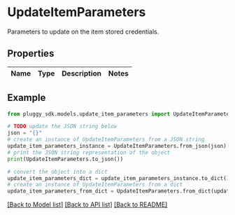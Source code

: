# UpdateItemParameters

Parameters to update on the item stored credentials.

## Properties

Name | Type | Description | Notes
------------ | ------------- | ------------- | -------------

## Example

```python
from pluggy_sdk.models.update_item_parameters import UpdateItemParameters

# TODO update the JSON string below
json = "{}"
# create an instance of UpdateItemParameters from a JSON string
update_item_parameters_instance = UpdateItemParameters.from_json(json)
# print the JSON string representation of the object
print(UpdateItemParameters.to_json())

# convert the object into a dict
update_item_parameters_dict = update_item_parameters_instance.to_dict()
# create an instance of UpdateItemParameters from a dict
update_item_parameters_from_dict = UpdateItemParameters.from_dict(update_item_parameters_dict)
```
[[Back to Model list]](../README.md#documentation-for-models) [[Back to API list]](../README.md#documentation-for-api-endpoints) [[Back to README]](../README.md)


